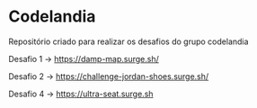 # Codelandia
Repositório criado para realizar os desafios do grupo codelandia

Desafio 1 -> https://damp-map.surge.sh/

Desafio 2 -> https://challenge-jordan-shoes.surge.sh/

Desafio 4 ->  https://ultra-seat.surge.sh
